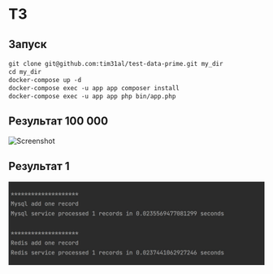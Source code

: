 # ТЗ

## Запуск

``` 
git clone git@github.com:tim31al/test-data-prime.git my_dir
cd my_dir
docker-compose up -d
docker-compose exec -u app app composer install
docker-compose exec -u app app php bin/app.php
```

## Результат 100 000
![Screenshot](tes.jpg)

## Результат 1
![Screenshot](test-one.jpg)
